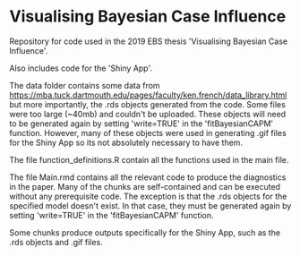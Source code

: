# Visualising Bayesian Case Influence
Repository for code used in the 2019 EBS thesis 'Visualising Bayesian Case Influence'. 

Also includes code for the 'Shiny App'.

The data folder contains some data from https://mba.tuck.dartmouth.edu/pages/faculty/ken.french/data_library.html but more importantly, the .rds objects generated from the code. Some files were too large (~40mb) and couldn't be uploaded. These objects will need to be generated again by setting 'write=TRUE' in the 'fitBayesianCAPM' function. However, many of these objects were used in generating .gif files for the Shiny App so its not absolutely necessary to have them.

The file function_definitions.R contain all the functions used in the main file.

The file Main.rmd contains all the relevant code to produce the diagnostics in the paper. Many of the chunks are self-contained and can be executed without any prerequisite code. The exception is that the .rds objects for the specified model doesn't exist. In that case, they must be generated again by setting 'write=TRUE' in the 'fitBayesianCAPM' function.

Some chunks produce outputs specifically for the Shiny App, such as the .rds objects and .gif files. 
